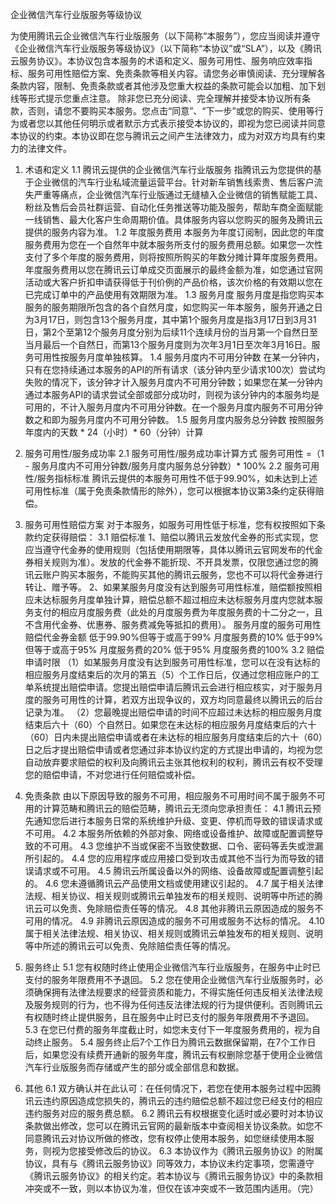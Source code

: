 企业微信汽车行业版服务等级协议

为使用腾讯云企业微信汽车行业版服务（以下简称“本服务”），您应当阅读并遵守《企业微信汽车行业版服务等级协议》（以下简称“本协议”或“SLA”），以及《腾讯云服务协议》。本协议包含本服务的术语和定义、服务可用性、服务响应效率指标、服务可用性赔偿方案、免责条款等相关内容。请您务必审慎阅读、充分理解各条款内容，限制、免责条款或者其他涉及您重大权益的条款可能会以加粗、加下划线等形式提示您重点注意。
除非您已充分阅读、完全理解并接受本协议所有条款，否则，请您不要购买本服务。您点击“同意”、“下一步”或您的购买、使用等行为或者您以其他任何明示或者默示方式表示接受本协议的，即视为您已阅读并同意本协议的约束。本协议即在您与腾讯云之间产生法律效力，成为对双方均具有约束力的法律文件。

1.	术语和定义
1.1	腾讯云提供的企业微信汽车行业版服务
指腾讯云为您提供的基于企业微信的汽车行业私域流量运营平台。针对新车销售线索贵、售后客户流失严重等痛点，企业微信汽车行业版通过无缝植入企业微信的销售赋能工具、粉丝及售后会员社群运营、自动化任务推送等功能及服务，帮助车商全面赋能一线销售、最大化客户生命周期价值。具体服务内容以您购买的服务及腾讯云提供的服务内容为准。
1.2	年度服务费用
本服务为年度订阅制，因此您的年度服务费用为您在一个自然年中就本服务所支付的服务费用总额。如果您一次性支付了多个年度的服务费用，则将按照所购买的年数分摊计算年度服务费用。年度服务费用以您在腾讯云订单成交页面展示的最终金额为准，如您通过官网活动或大客户折扣申请获得低于刊价例的产品价格，该次价格的有效期以您在已完成订单中的产品使用有效期限为准。
1.3	服务月度
服务月度是指您购买本服务的服务期限所包含的各个自然月度，如您购买一年本服务，服务开通之日为3月17日，则包含13个服务月度，其中第1个服务月度是指3月17日到3月31日，第2个至第12个服务月度分别为后续11个连续月份的当月第一个自然日至当月最后一个自然日，而第13个服务月度则为次年3月1日至次年3月16日。服务可用性按服务月度单独核算。
1.4	服务月度内不可用分钟数
在某一分钟内，只有在您持续通过本服务的API的所有请求（该分钟内至少请求100次）尝试均失败的情况下，该分钟才计入服务月度内不可用分钟数；如果您在某一分钟内通过本服务API的请求尝试全部或部分成功时，则视为该分钟内的本服务均是可用的，不计入服务月度内不可用分钟数。在一个服务月度内服务不可用分钟数之和即为服务月度内不可用分钟数。
1.5	服务月度内服务总分钟数
按照服务年度内的天数 * 24（小时）* 60（分钟）计算
2.	服务可用性/服务成功率
2.1	服务可用性/服务成功率计算方式
服务可用性 =（1 - 服务月度内不可用分钟数/服务月度内服务总分钟数）* 100%
2.2	服务可用性/服务指标标准
腾讯云提供的本服务可用性不低于99.90%，如未达到上述可用性标准（属于免责条款情形的除外），您可以根据本协议第3条约定获得赔偿。
3.	服务可用性赔偿方案
对于本服务，如服务可用性低于标准，您有权按照如下条款约定获得赔偿：
3.1	赔偿标准
1、赔偿以腾讯云发放代金券的形式实现，您应当遵守代金券的使用规则（包括使用期限等，具体以腾讯云官网发布的代金券相关规则为准）。发放的代金券不能折现、不开具发票，仅限您通过您的腾讯云账户购买本服务，不能购买其他的腾讯云服务，您也不可以将代金券进行转让、赠予等。
2、如果某服务月度没有达到服务可用性标准，赔偿额按照相应未达标服务月度单独计算，赔偿总额不超过相应未达标服务月度内您就本服务支付的相应月度服务费（此处的月度服务费为年度服务费的十二分之一，且不含用代金券、优惠券、服务费减免等抵扣的费用）。
服务月度的服务可用性	赔偿代金券金额
低于99.90%但等于或高于99%	月度服务费的10%
低于99%但等于或高于95%	月度服务费的20%
低于95%	月度服务费的100%
3.2	赔偿申请时限
（1）如某服务月度没有达到服务可用性标准，您可以在没有达标的相应服务月度结束后的次月的第五（5）个工作日后，仅通过您相应账户的工单系统提出赔偿申请。您提出赔偿申请后腾讯云会进行相应核实，对于服务月度的服务可用性的计算，若双方出现争议的，双方均同意最终以腾讯云的后台记录为准。
（2）您最晚提出赔偿申请的时间不应超过未达标的相应服务月度结束后六十（60）个自然日。如果您在未达标的相应服务月度结束后的六十（60）日内未提出赔偿申请或者在未达标的相应服务月度结束后的六十（60）日之后才提出赔偿申请或者您通过非本协议约定的方式提出申请的，均视为您自动放弃要求赔偿的权利及向腾讯云主张其他权利的权利，腾讯云有权不受理您的赔偿申请，不对您进行任何赔偿或补偿。
4.	免责条款
由以下原因导致的服务不可用，相应服务不可用时间不属于服务不可用的计算范畴和腾讯云的赔偿范畴，腾讯云无须向您承担责任：
4.1 腾讯云预先通知您后进行本服务日常的系统维护升级、变更、停机而导致的错误请求或不可用。
4.2 本服务所依赖的外部对象、网络或设备维护、故障或配置调整导致的不可用。
4.3 您维护不当或保密不当致使数据、口令、密码等丢失或泄漏所引起的。
4.4 您的应用程序或应用接口受到攻击或其他不当行为而导致的错误请求或不可用。
4.5 腾讯云所属设备以外的网络、设备故障或配置调整引起的。
4.6 您未遵循腾讯云产品使用文档或使用建议引起的。
4.7 属于相关法律法规、相关协议、相关规则或腾讯云单独发布的相关规则、说明等中所述的腾讯云可以免责、免除赔偿责任等的情况。
4.8 其他非腾讯云原因造成的服务不可用的情况。
4.9 非腾讯云原因造成的服务不可用或服务不达标的情况。
4.10 属于相关法律法规、相关协议、相关规则或腾讯云单独发布的相关规则、说明等中所述的腾讯云可以免责、免除赔偿责任等的情况。
5.	服务终止
5.1	您有权随时终止使用企业微信汽车行业版服务，在服务中止时已支付的服务年限费用不予退回。
5.2  您在使用企业微信汽车行业版服务时，必须确保拥有法律法规要求的经营资质和能力，不得实施任何违反相关法律法规及服务规则的行为，也不得为任何违反法律法规的行为提供便利。否则腾讯云有权随时终止提供服务，且在服务中止时已支付的服务年限费用不予退回。
5.3 在您已付费的服务年度截止时，如您未支付下一年度服务费用的，视为自动终止服务。
5.4 服务终止后7个工作日为腾讯云数据保留期，在7个工作日后，如果您没有续费开通新的服务年度，腾讯云有权删除您基于使用企业微信汽车行业版服务而存储或产生的部分或全部信息和数据。



6.	其他
6.1	双方确认并在此认可：在任何情况下，若您在使用本服务过程中因腾讯云违约原因造成您损失的，腾讯云的违约赔偿总额不超过您已经支付的相应违约服务对应的服务费总额。
6.2	腾讯云有权根据变化适时或必要时对本协议条款做出修改，您可以在腾讯云官网的最新版本中查阅相关协议条款。如您不同意腾讯云对协议所做的修改，您有权停止使用本服务，如您继续使用本服务，则视为您接受修改后的协议。
6.3 本协议作为《腾讯云服务协议》的附属协议，具有与《腾讯云服务协议》同等效力，本协议未约定事项，您需遵守《腾讯云服务协议》的相关约定。若本协议与《腾讯云服务协议》中的条款相冲突或不一致，则以本协议为准，但仅在该冲突或不一致范围内适用。（完）



